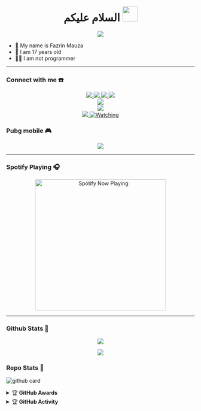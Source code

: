 <h1 align="center">السلام عليكم <img src="https://user-images.githubusercontent.com/1303154/88677602-1635ba80-d120-11ea-84d8-d263ba5fc3c0.gif" width="40px" alt=""><br></h1>
<p align="center">
  <img src="https://github.com/zeeone-ofc.png" />
</p>

<p align="center">

- 👤 My name is Fazrin Mauza
- 💌 I am 17 years old 
- 👨‍💻 I am not programmer

</p>

------
### Connect with me ☎️
<p align="center">
  <a href="https://instagram.com/fazrinmauza"><img src="https://img.shields.io/badge/Instagram-E4405F?style=for-the-badge&logo=instagram&logoColor=white"/> 
  <a href="https://tiktok.com/@fazrinmauza"><img src="https://img.shields.io/badge/Tiktok-09001E?style=for-the-badge&logo=tiktok&logoColor=white"/> 
  <a href="https://wa.me/6283110011351"><img src="https://img.shields.io/badge/WhatsApp-25D366?style=for-the-badge&logo=whatsapp&logoColor=white" />
  <a href="https://t.me/fazrinmauza"><img src="https://img.shields.io/badge/Telegram-%230088cc.svg?&style=for-the-badge&logo=telegram&logoColor=white" /> <br>
  <a href="https://youtube.com/c/xZrinva"><img src="https://img.shields.io/badge/YouTube-xZrinva-ff0000?style=for-the-badge&logo=youtube&logoColor=ff0000&link=https://youtube.com/c/zeeoneofc" /><br>
  <a name=xZrinva&label=VIEWS&style=flat-square&color=orange" />
  <a href="https://youtube.com/c/xZrinva"><img src="https://img.shields.io/youtube/channel/subscribers/UCpbpBidDtXnAg4XcPSKEdNg?style=social" /> <br>
  <a href="https://github.com/fazrin-mauza"><img src="https://img.shields.io/badge/-GitHub-black?style=flat-square&logo=github" /> 
  <a href="https://komarev.com/ghpvc/?username=fazrin-mauza&color=blue&style=flat-square&label=Profile+Views"><img title="Watching" src="https://komarev.com/ghpvc/?username=fazrin-mauza&color=green&style=flat-square&label=Profile+View"></a>
</p>

### Pubg mobile 🎮
<p align="center">
  <img src="https://github.com/Andriiwalker/zeeoneofc/blob/zeeoneofc/2047a1zwq1.gif" />
</p>

------

### Spotify Playing 🎧

<p align="center">
  <a href="https://open.spotify.com/user/31nuzemgd72h4llo3dnl2pshegeu?si=qHWmVIfBQhy2KyH0dJgQ2Q&utm_source=copy-link" target="_blank"><img src="https://now-playing-on-spotify.vercel.app/api/spotify" alt="Spotify Now Playing" width="350"/></a>
</p>

------

### Github Stats 🚀

<p align="center"><a href="https://github.com/fazrin-mauza"><img src="https://github-readme-stats.vercel.app/api?username=fazrin-mauza&show_icons=true&theme=radical"></a></p>
<p align="center"><a href="https://github.com/fazrin-mauza"><img src="https://github-readme-stats.vercel.app/api/top-langs/?username=fazrin-mauza&theme=radical&layout=compact"></a></p> 

### Repo Stats 🔭
![github card](https://github-readme-stats.vercel.app/api/pin/?username=fazrin-mauza&repo=fazrin-mauza&theme=dark)


<details>
    <summary>&#127942 <b>GitHub Awards</b></summary><br/>

![Github Trophy](https://github-profile-trophy.vercel.app/?username=fazrin-mauza)

</details>

<details>
    <summary>&#127942 <b>GitHub Activity</b></summary><br/>

![Metrics](https://metrics.lecoq.io/fazrin-mauza?template=classic&repositories.forks=true&languages=1&languages.colors=github&languages.threshold=0%25&config.timezone=Asia%2FMakassar)

</details> 

